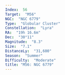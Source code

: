 ```yaml
---
Index:  56
Target:  "M56"
NGC:  "NGC 6779"
Type:  "Globular Cluster"
Constellation:  "Lyra"
RA:  "19h 16.6m"
Dec:  "30°11"
Magnitude:  "8.3"
Size:  "7.1"
DistanceLy:  "31,600"
Season:  "Summer"
Difficulty:  "Moderate"
title: "M56: NGC 6779"
---
```

